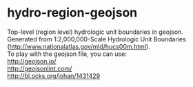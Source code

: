 hydro-region-geojson
====================

Top-level (region level) hydrologic unit boundaries in geojson.<br/>
Generated from 1:2,000,000-Scale Hydrologic Unit Boundaries (http://www.nationalatlas.gov/mld/hucs00m.html).<br/>
To play with the geojson file, you can use:<br/>
http://geojson.io/<br/>
http://geojsonlint.com/<br/>
http://bl.ocks.org/johan/1431429
